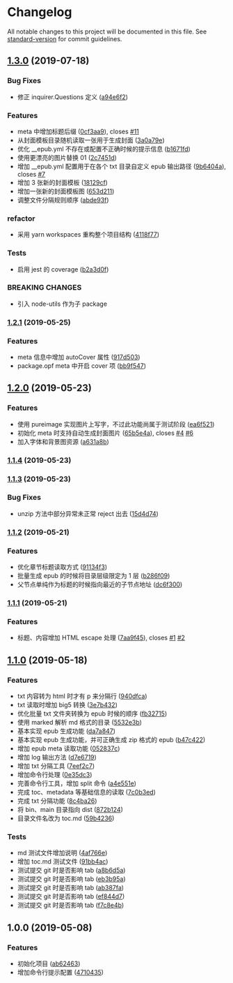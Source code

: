 # Changelog

All notable changes to this project will be documented in this file. See [standard-version](https://github.com/conventional-changelog/standard-version) for commit guidelines.

## [1.3.0](https://github.com/someok/node-toolkit/compare/v1.2.1...v1.3.0) (2019-07-18)

### Bug Fixes

-   修正 inquirer.Questions 定义 ([a94e6f2](https://github.com/someok/node-toolkit/commit/a94e6f2))

### Features

-   meta 中增加标题后缀 ([0cf3aa9](https://github.com/someok/node-toolkit/commit/0cf3aa9)), closes [#11](https://github.com/someok/node-toolkit/issues/11)
-   从封面模板目录随机读取一张用于生成封面 ([3a0a79e](https://github.com/someok/node-toolkit/commit/3a0a79e))
-   优化 \_\_epub.yml 不存在或配置不正确时候的提示信息 ([b1671fd](https://github.com/someok/node-toolkit/commit/b1671fd))
-   使用更漂亮的图片替换 01 ([2c7451d](https://github.com/someok/node-toolkit/commit/2c7451d))
-   增加 \_\_epub.yml 配置用于在各个 txt 目录自定义 epub 输出路径 ([9b6404a](https://github.com/someok/node-toolkit/commit/9b6404a)), closes [#7](https://github.com/someok/node-toolkit/issues/7)
-   增加 3 张新的封面模板 ([18129cf](https://github.com/someok/node-toolkit/commit/18129cf))
-   增加一张新的封面模板图 ([653d211](https://github.com/someok/node-toolkit/commit/653d211))
-   调整文件分隔规则顺序 ([abde93f](https://github.com/someok/node-toolkit/commit/abde93f))

### refactor

-   采用 yarn workspaces 重构整个项目结构 ([4118f77](https://github.com/someok/node-toolkit/commit/4118f77))

### Tests

-   启用 jest 的 coverage ([b2a3d0f](https://github.com/someok/node-toolkit/commit/b2a3d0f))

### BREAKING CHANGES

-   引入 node-utils 作为子 package

### [1.2.1](https://github.com/someok/node-toolkit/compare/v1.2.0...v1.2.1) (2019-05-25)

### Features

-   meta 信息中增加 autoCover 属性 ([917d503](https://github.com/someok/node-toolkit/commit/917d503))
-   package.opf meta 中开启 cover 项 ([bb9f547](https://github.com/someok/node-toolkit/commit/bb9f547))

## [1.2.0](https://github.com/someok/node-toolkit/compare/v1.1.4...v1.2.0) (2019-05-23)

### Features

-   使用 pureimage 实现图片上写字，不过此功能尚属于测试阶段 ([ea6f521](https://github.com/someok/node-toolkit/commit/ea6f521))
-   初始化 meta 时支持自动生成封面图片 ([65b5e4a](https://github.com/someok/node-toolkit/commit/65b5e4a)), closes [#4](https://github.com/someok/node-toolkit/issues/4) [#6](https://github.com/someok/node-toolkit/issues/6)
-   加入字体和背景图资源 ([a631a8b](https://github.com/someok/node-toolkit/commit/a631a8b))

### [1.1.4](https://github.com/someok/node-toolkit/compare/v1.1.3...v1.1.4) (2019-05-23)

### [1.1.3](https://github.com/someok/node-toolkit/compare/v1.1.2...v1.1.3) (2019-05-23)

### Bug Fixes

-   unzip 方法中部分异常未正常 reject 出去 ([15d4d74](https://github.com/someok/node-toolkit/commit/15d4d74))

### [1.1.2](https://github.com/someok/node-toolkit/compare/v1.1.1...v1.1.2) (2019-05-21)

### Features

-   优化章节标题读取方式 ([91134f3](https://github.com/someok/node-toolkit/commit/91134f3))
-   批量生成 epub 的时候将目录层级限定为 1 层 ([b286f09](https://github.com/someok/node-toolkit/commit/b286f09))
-   父节点单纯作为标题的时候指向最近的子节点地址 ([dc6f300](https://github.com/someok/node-toolkit/commit/dc6f300))

### [1.1.1](https://github.com/someok/node-toolkit/compare/v1.1.0...v1.1.1) (2019-05-21)

### Features

-   标题、内容增加 HTML escape 处理 ([7aa9f45](https://github.com/someok/node-toolkit/commit/7aa9f45)), closes [#1](https://github.com/someok/node-toolkit/issues/1) [#2](https://github.com/someok/node-toolkit/issues/2)

## [1.1.0](https://github.com/someok/node-toolkit/compare/v1.0.0...v1.1.0) (2019-05-18)

### Features

-   txt 内容转为 html 时才有 p 来分隔行 ([940dfca](https://github.com/someok/node-toolkit/commit/940dfca))
-   txt 读取时增加 big5 转换 ([3e7b432](https://github.com/someok/node-toolkit/commit/3e7b432))
-   优化批量 txt 文件夹转换为 epub 时候的顺序 ([fb32715](https://github.com/someok/node-toolkit/commit/fb32715))
-   使用 marked 解析 md 格式的目录 ([5532e3b](https://github.com/someok/node-toolkit/commit/5532e3b))
-   基本实现 epub 生成功能 ([da7a847](https://github.com/someok/node-toolkit/commit/da7a847))
-   基本实现 epub 生成功能，并可正确生成 zip 格式的 epub ([b47c422](https://github.com/someok/node-toolkit/commit/b47c422))
-   增加 epub meta 读取功能 ([052837c](https://github.com/someok/node-toolkit/commit/052837c))
-   增加 log 输出方法 ([d7e6719](https://github.com/someok/node-toolkit/commit/d7e6719))
-   增加 txt 分隔工具 ([7eef2c7](https://github.com/someok/node-toolkit/commit/7eef2c7))
-   增加命令行处理 ([0e35dc3](https://github.com/someok/node-toolkit/commit/0e35dc3))
-   完善命令行工具，增加 split 命令 ([a4e551e](https://github.com/someok/node-toolkit/commit/a4e551e))
-   完成 toc、metadata 等基础信息的读取 ([7c0b3ed](https://github.com/someok/node-toolkit/commit/7c0b3ed))
-   完成 txt 分隔功能 ([8c4ba26](https://github.com/someok/node-toolkit/commit/8c4ba26))
-   将 bin、main 目录指向 dist ([872b124](https://github.com/someok/node-toolkit/commit/872b124))
-   目录文件名改为 toc.md ([59b4236](https://github.com/someok/node-toolkit/commit/59b4236))

### Tests

-   md 测试文件增加说明 ([4af766e](https://github.com/someok/node-toolkit/commit/4af766e))
-   增加 toc.md 测试文件 ([91bb4ac](https://github.com/someok/node-toolkit/commit/91bb4ac))
-   测试提交 git 时是否影响 tab ([a8b6d5a](https://github.com/someok/node-toolkit/commit/a8b6d5a))
-   测试提交 git 时是否影响 tab ([eb3b95a](https://github.com/someok/node-toolkit/commit/eb3b95a))
-   测试提交 git 时是否影响 tab ([ab387fa](https://github.com/someok/node-toolkit/commit/ab387fa))
-   测试提交 git 时是否影响 tab ([ef844d7](https://github.com/someok/node-toolkit/commit/ef844d7))
-   测试提交 git 时是否影响 tab ([f7c8e4b](https://github.com/someok/node-toolkit/commit/f7c8e4b))

## 1.0.0 (2019-05-08)

### Features

-   初始化项目 ([ab62463](https://github.com/someok/node-toolkit/commit/ab62463))
-   增加命令行提示配置 ([4710435](https://github.com/someok/node-toolkit/commit/4710435))
